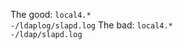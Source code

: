 The good:
`local4.*                                                -/ldaplog/slapd.log`
The bad:
`local4.*                                                -/ldap/slapd.log`


